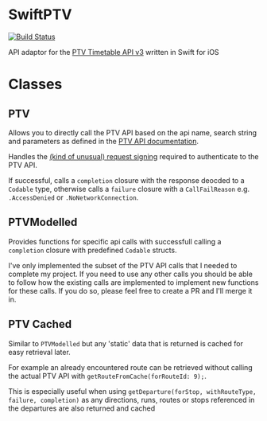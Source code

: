 # SwiftPTV

[![Build Status](https://travis-ci.org/jmargenberg/SwiftPTV.svg?branch=master)](https://travis-ci.org/jmargenberg/SwiftPTV)

API adaptor for the [PTV Timetable API v3](https://timetableapi.ptv.vic.gov.au/swagger/ui/index) written in Swift for iOS

# Classes

## PTV

Allows you to directly call the PTV API based on the api name, search string and parameters as defined in the [PTV API documentation](https://timetableapi.ptv.vic.gov.au/swagger/ui/index).

Handles the [(kind of unusual) request signing](https://static.ptv.vic.gov.au/PTV/PTV%20docs/API/1475462320/PTV-Timetable-API-key-and-signature-document.RTF) required to authenticate to the PTV API.

If successful, calls a `completion` closure with the response deocded to a `Codable` type, otherwise calls a `failure` closure with a `CallFailReason` e.g. `.AccessDenied` or `.NoNetworkConnection`.

## PTVModelled

Provides functions for specific api calls with successfull calling a `completion` closure with predefined `Codable` structs.

I've only implemented the subset of the PTV API calls that I needed to complete my project. If you need to use any other calls you should be able to follow how the existing calls are implemented to implement new functions for these calls. If you do so, please feel free to create a PR and I'll merge it in.

## PTV Cached

Similar to `PTVModelled` but any 'static' data that is returned is cached for easy retrieval later.

For example an already encountered route can be retrieved without calling the actual PTV API with `getRouteFromCache(forRouteId: 9);`.

This is especially useful when using `getDeparture(forStop, withRouteType, failure, completion)` as any directions, runs, routes or stops referenced in the departures are also returned and cached
